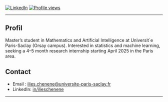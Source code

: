 
[![LinkedIn](https://img.shields.io/badge/-LinkedIn-blue?style=flat-square&logo=linkedin&logoColor=white&link=https://www.linkedin.com/in/ilieschenene/)](https://www.linkedin.com/in/ilieschenene/)
[![Profile views](https://komarev.com/ghpvc/?username=ichenene&color=blue)](https://github.com/ichenene)



---
## Profil

Master’s student in Mathematics and Artificial Intelligence at Universit´e Paris-Saclay (Orsay campus). Interested in statistics and machine learning, seeking a 4–5 month research internship starting April 2025 in the Paris area.


## Contact
- Email : ilies.chenene@universite-paris-saclay.fr
- LinkedIn: [in/ilieschenene](in/ilieschenene)

---

<p align="center">
</p>

